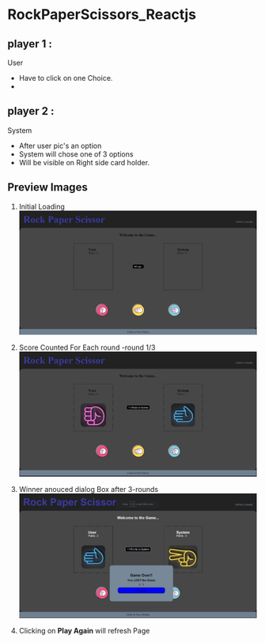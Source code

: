 # RockPaperScissors_Reactjs
## player 1 : 
User
+ Have to click on one Choice.
+ 

## player 2 :
System
 + After user pic's an option 
 + System will chose one of 3 options 
 + Will be visible on Right side card holder.

## Preview Images
1. Initial Loading
![App Initial Stage](./assets/Preview1.JPG)

2. Score Counted For Each round -round 1/3
![round 1/3](./assets/Preview2.JPG)

3. Winner anouced dialog Box after 3-rounds
![Final Result](./assets/Preview3.JPG)

4. Clicking on **Play Again** will refresh Page